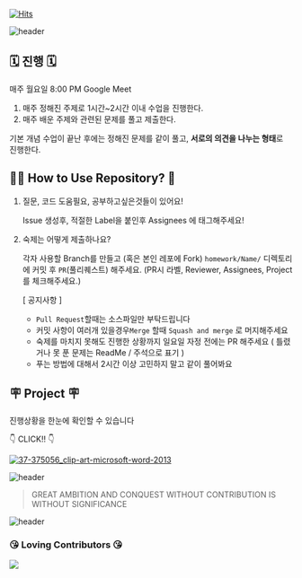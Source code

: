 [![Hits](https://hits.seeyoufarm.com/api/count/incr/badge.svg?url=https%3A%2F%2Fgithub.com%2Fyujin1292%2FBreakingCodingTest&count_bg=%23ADABFF&title_bg=%23456696&icon=github.svg&icon_color=%23E7E7E7&title=hits&edge_flat=false)](https://hits.seeyoufarm.com)

![header](https://capsule-render.vercel.app/api?type=Waving&color=auto&height=300&text=Breaking%20Coding%20Test&desc=with%20a%20bright%20future&descAlignY=70)




## 🗓️ 진행 🗓️

매주 월요일 8:00 PM
Google Meet

1. 매주 정해진 주제로 1시간~2시간 이내 수업을 진행한다.
2. 매주 배운 주제와 관련된 문제를 풀고 제출한다.

기본 개념 수업이 끝난 후에는 정해진 문제를 같이 풀고, **서로의 의견을 나누는 형태**로 진행한다.

## 🤷‍♀️ How to Use Repository? 🤷‍
1. 질문, 코드 도움필요, 공부하고싶은것들이 있어요!

    Issue 생성후, 적절한 Label을 붙인후 Assignees 에 태그해주세요!


2. 숙제는 어떻게 제출하나요?


    각자 사용할 Branch를 만들고 (혹은 본인 레포에 Fork)  ```homework/Name/``` 디렉토리에 커밋 후 ```PR```(풀리퀘스트) 해주세요.
    (PR시 라벨, Reviewer, Assignees, Project 를 체크해주세요.)
    
    
    [ 공지사항 ]
    - ```Pull Request```할때는 소스파일만 부탁드립니다
    - 커밋 사항이 여러개 있을경우```Merge``` 할때 ```Squash and merge``` 로 머지해주세요
    - 숙제를 마치지 못해도 진행한 상황까지 일요일 자정 전에는 PR 해주세요 ( 틀렸거나 못 푼 문제는 ReadMe / 주석으로 표기 )
    - 푸는 방법에 대해서 2시간 이상 고민하지 말고 같이 풀어봐요
    
    
## 🪧 Project 🪧
진행상황을 한눈에 확인할 수 있습니다

👇 CLICK!! 👇 


 [![37-375056_clip-art-microsoft-word-2013](https://user-images.githubusercontent.com/27190708/140762273-feade3cf-df31-460d-bfdd-e7f84ace898f.png)](https://github.com/users/yujin1292/projects/1)




![header](https://capsule-render.vercel.app/api?type=transparent&color=auto&height=100)


> GREAT AMBITION AND CONQUEST WITHOUT CONTRIBUTION IS WITHOUT SIGNIFICANCE

![header](https://capsule-render.vercel.app/api?type=transparent&color=auto&height=100)

### 😘 Loving Contributors 😘


<a href="https://github.com/yujin1292/BreakingCodingTest/graphs/contributors">
  <img src="https://contrib.rocks/image?repo=yujin1292/BreakingCodingTest" />
</a>
